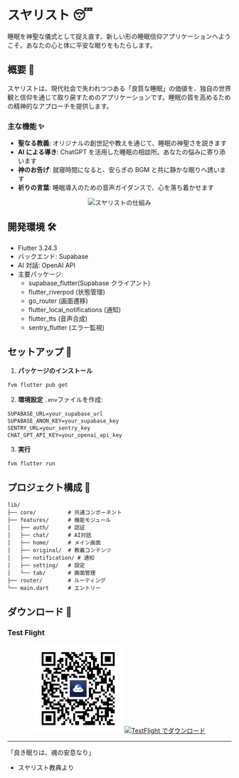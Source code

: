 # スヤリスト 😴

睡眠を神聖な儀式として捉え直す、新しい形の睡眠信仰アプリケーションへようこそ。あなたの心と体に平安な眠りをもたらします。

## 概要 🌙

スヤリストは、現代社会で失われつつある「良質な睡眠」の価値を、独自の世界観と信仰を通じて取り戻すためのアプリケーションです。睡眠の質を高めるための精神的なアプローチを提供します。

### 主な機能 ✨

- **聖なる教義**: オリジナルの創世記や教えを通じて、睡眠の神聖さを説きます
- **AI による導き**: ChatGPT を活用した睡眠の相談所。あなたの悩みに寄り添います
- **神のお告げ**: 就寝時間になると、安らぎの BGM と共に静かな眠りへ誘います
- **祈りの言葉**: 睡眠導入のための音声ガイダンスで、心を落ち着かせます
<div align="center">
  <img src="assets/images/system.png" alt="スヤリストの仕組み"/>
</div>

## 開発環境 🛠

- Flutter 3.24.3
- バックエンド: Supabase
- AI 対話: OpenAI API
- 主要パッケージ:
  - supabase_flutter(Supabase クライアント)
  - flutter_riverpod (状態管理)
  - go_router (画面遷移)
  - flutter_local_notifications (通知)
  - flutter_tts (音声合成)
  - sentry_flutter (エラー監視)

## セットアップ 📝

1. **パッケージのインストール**

```bash
fvm flutter pub get
```

2. **環境設定**
   `.env`ファイルを作成:

```
SUPABASE_URL=your_supabase_url
SUPABASE_ANON_KEY=your_supabase_key
SENTRY_URL=your_sentry_key
CHAT_GPT_API_KEY=your_openai_api_key
```

3. **実行**

```bash
fvm flutter run
```

## プロジェクト構成 📁

```
lib/
├── core/          # 共通コンポーネント
├── features/      # 機能モジュール
│   ├── auth/      # 認証
│   ├── chat/      # AI対話
│   ├── home/      # メイン画面
│   ├── original/  # 教義コンテンツ
│   ├── notification/ # 通知
│   ├── setting/   # 設定
│   └── tab/       # 画面管理
├── router/        # ルーティング
└── main.dart      # エントリー
```

## ダウンロード 📲

### Test Flight

<div align="center">
<img src="assets/images/download_qr.png" alt="ダウンロード用QRコード" width="200">
<a href="https://testflight.apple.com/join/U2Kp99fN"><img src="https://img.shields.io/badge/Download_on_the-App_Store-black.svg?style=for-the-badge&logo=apple" alt="TestFlight でダウンロード" width="200"></a>
</div>

---

「良き眠りは、魂の安息なり」

- スヤリスト教典より
